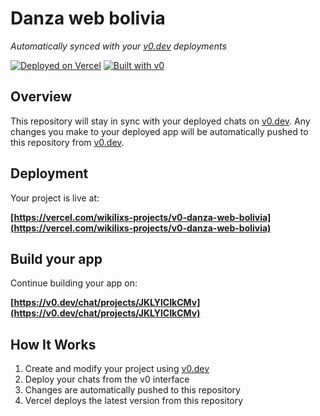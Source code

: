 # Danza web bolivia

*Automatically synced with your [v0.dev](https://v0.dev) deployments*

[![Deployed on Vercel](https://img.shields.io/badge/Deployed%20on-Vercel-black?style=for-the-badge&logo=vercel)](https://vercel.com/wikilixs-projects/v0-danza-web-bolivia)
[![Built with v0](https://img.shields.io/badge/Built%20with-v0.dev-black?style=for-the-badge)](https://v0.dev/chat/projects/JKLYlCIkCMv)

## Overview

This repository will stay in sync with your deployed chats on [v0.dev](https://v0.dev).
Any changes you make to your deployed app will be automatically pushed to this repository from [v0.dev](https://v0.dev).

## Deployment

Your project is live at:

**[https://vercel.com/wikilixs-projects/v0-danza-web-bolivia](https://vercel.com/wikilixs-projects/v0-danza-web-bolivia)**

## Build your app

Continue building your app on:

**[https://v0.dev/chat/projects/JKLYlCIkCMv](https://v0.dev/chat/projects/JKLYlCIkCMv)**

## How It Works

1. Create and modify your project using [v0.dev](https://v0.dev)
2. Deploy your chats from the v0 interface
3. Changes are automatically pushed to this repository
4. Vercel deploys the latest version from this repository